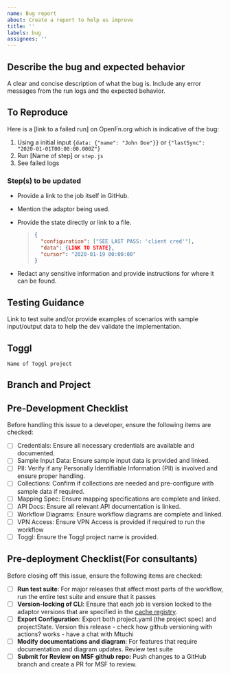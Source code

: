 ```yaml
---
name: Bug report
about: Create a report to help us improve
title: ''
labels: bug
assignees: ''
---
```


## Describe the bug and expected behavior

A clear and concise description of what the bug is. Include any error messages
from the run logs and the expected behavior.

## To Reproduce

Here is a [link to a failed run] on OpenFn.org which is indicative of the bug:

1. Using a initial input `{data: {"name": "John Doe"}}` or
   `{"lastSync": "2020-01-01T00:00:00.000Z"}`
2. Run [Name of step] or `step.js`
3. See failed logs

### Step(s) to be updated

- Provide a link to the job itself in GitHub.
- Mention the adaptor being used.
- Provide the state directly or link to a file.

  > ```json
  > {
  >   "configuration": ["SEE LAST PASS: 'client cred'"],
  >   "data": {LINK TO STATE},
  >   "cursor": "2020-01-19 00:00:00"
  > }
  > ```

- Redact any sensitive information and provide instructions for where it can be
  found.

## Testing Guidance

Link to test suite and/or provide examples of scenarios with sample input/output
data to help the dev validate the implementation.

## Toggl

`Name of Toggl project`

## Branch and Project

## Pre-Development Checklist

Before handling this issue to a developer, ensure the following items are
checked:

- [ ] Credentials: Ensure all necessary credentials are available and
      documented.
- [ ] Sample Input Data: Ensure sample input data is provided and linked.
- [ ] PII: Verify if any Personally Identifiable Information (PII) is involved
      and ensure proper handling.
- [ ] Collections: Confirm if collections are needed and pre-configure with
      sample data if required.
- [ ] Mapping Spec: Ensure mapping specifications are complete and linked.
- [ ] API Docs: Ensure all relevant API documentation is linked.
- [ ] Workflow Diagrams: Ensure workflow diagrams are complete and linked.
- [ ] VPN Access: Ensure VPN Access is provided if required to run the workflow
- [ ] Toggl: Ensure the Toggl project name is provided.

## Pre-deployment Checklist(For consultants)

Before closing off this issue, ensure the following items are checked:

- [ ] **Run test suite**: For major releases that affect most parts of the workflow, run the entire test suite and ensure that it passes
- [ ] **Version-locking of CLI**: Ensure that each job is version locked to the adaptor versions that are specified in the [cache registry](https://github.com/MSF-OCG/LIME-EMR/blob/main/scripts/run_msf_addons.sh#L53). 
- [ ] **Export Configuration**: Export both project.yaml (the project spec) and projectState. Version this release - check how github versioning with actions? works - have a chat with Mtuchi
- [ ] **Modify documentations and diagram**: For features that require documentation and diagram updates. Review test suite
- [ ] **Submit for Review on MSF github repo:** Push changes to a GitHub branch and create a PR  for MSF to review.
